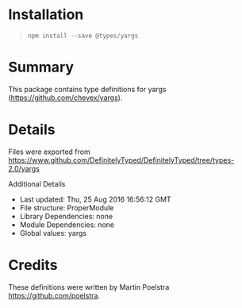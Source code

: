 # Installation
> `npm install --save @types/yargs`

# Summary
This package contains type definitions for yargs (https://github.com/chevex/yargs).

# Details
Files were exported from https://www.github.com/DefinitelyTyped/DefinitelyTyped/tree/types-2.0/yargs

Additional Details
 * Last updated: Thu, 25 Aug 2016 16:56:12 GMT
 * File structure: ProperModule
 * Library Dependencies: none
 * Module Dependencies: none
 * Global values: yargs

# Credits
These definitions were written by Martin Poelstra <https://github.com/poelstra>.
